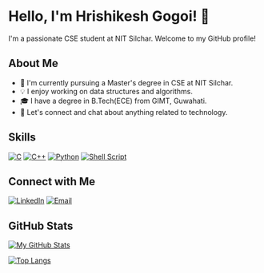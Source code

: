 # Hello, I'm Hrishikesh Gogoi! 👋

I'm a passionate CSE student at NIT Silchar. Welcome to my GitHub profile! 

## About Me

- 🌱 I'm currently pursuing a Master's degree in CSE at NIT Silchar.
- 💡 I enjoy working on data structures and algorithms.
- 🎓 I have a degree in B.Tech(ECE) from GIMT, Guwahati.
- 💬 Let's connect and chat about anything related to technology.

## Skills

[![C](https://img.shields.io/badge/C-00599C?style=for-the-badge&logo=c&logoColor=white)](https://en.wikipedia.org/wiki/C_(programming_language))
[![C++](https://img.shields.io/badge/C++-00599C?style=for-the-badge&logo=c%2B%2B&logoColor=white)](https://en.wikipedia.org/wiki/C%2B%2B)
[![Python](https://img.shields.io/badge/Python-3776AB?style=for-the-badge&logo=python&logoColor=white)](https://www.python.org/)
[![Shell Script](https://img.shields.io/badge/Shell_Script-FFD700?style=for-the-badge&logo=gnu-bash&logoColor=black)](https://en.wikipedia.org/wiki/Shell_script)

## Connect with Me

[![LinkedIn](https://img.shields.io/badge/LinkedIn-0077B5?style=for-the-badge&logo=linkedin&logoColor=white)](https://www.linkedin.com/in/hrishikesh-gogoi-60ab091a1/)
[![Email](https://img.shields.io/badge/Email-ff69b4?style=for-the-badge&logo=gmail&logoColor=white)](mailto:hrishikesh.gogoi.32@gmail.com)

## GitHub Stats

[![My GitHub Stats](https://github-readme-stats.vercel.app/api?username=hrishikeshgogoi&show_icons=true&hide_title=true&hide=contribs,prs&count_private=true&theme=dark)](https://github.com/hrishikeshgogoi)

[![Top Langs](https://github-readme-stats.vercel.app/api/top-langs/?username=hrishikeshgogoi&layout=compact&theme=dark)](https://github.com/hrishikeshgogoi)
